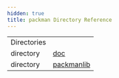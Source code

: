 ```yaml
---
hidden: true
title: packman Directory Reference
---
```


|  |  |
|----|----|
| Directories |  |
| directory   | <a href="dir_a8403728371fb7fce4f0524697646510.md">doc</a> |
| directory   | <a href="dir_76d7bc695de4919fb54ecb5d68e5f54d.md">packmanlib</a> |
